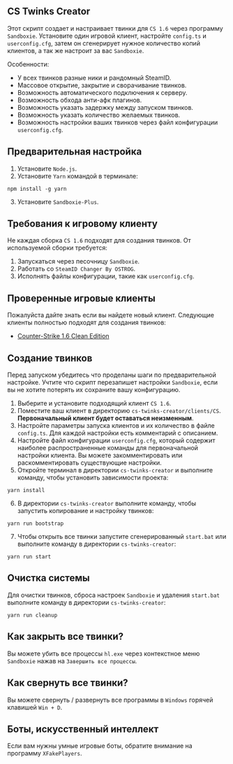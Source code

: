 ## CS Twinks Creator

Этот скрипт создает и настраивает твинки для `CS 1.6` через программу `Sandboxie`. Установите один
игровой клиент, настройте `config.ts` и `userconfig.cfg`, затем он сгенерирует нужное количество
копий клиентов, а так же настроит за вас `Sandboxie`.

Особенности:

* У всех твинков разные ники и рандомный SteamID.
* Массовое открытие, закрытие и сворачивание твинков.
* Возможность автоматического подключения к серверу.
* Возможность обхода анти-афк плагинов.
* Возможность указать задержку между запуском твинков.
* Возможность указать количество желаемых твинков.
* Возможность настройки ваших твинков через файл конфигурации `userconfig.cfg`.

## Предварительная настройка

1. Установите `Node.js`.
2. Установите `Yarn` командой в терминале:

```shell
npm install -g yarn
```

3. Установите `Sandboxie-Plus`.

## Требования к игровому клиенту

Не каждая сборка `CS 1.6` подходят для создания твинков. От используемой сборки требуется:

1. Запускаться через песочницу `Sandboxie`.
2. Работать со `SteamID Changer By OSTROG`.
3. Исполнять файлы конфигурации, такие как `userconfig.cfg`.

## Проверенные игровые клиенты

Пожалуйста дайте знать если вы найдете новый клиент. Следующие клиенты полностью подходят для
создания твинков:

* [Counter-Strike 1.6 Clean Edition](https://xn----7sba0bce7bg3c.xn--p1ai/product/1-Counter_Strike_16_Clean_Edition.html)

## Создание твинков

Перед запуском убедитесь что проделаны шаги по предварительной настройке. Учтите что скрипт
перезапишет настройки `Sandboxie`, если вы не хотите потерять их сохраните вашу конфигурацию.

1. Выберите и установите подходящий клиент `CS 1.6`.
2. Поместите ваш клиент в директорию `cs-twinks-creator/clients/CS`. **Первоначальный клиент будет
   оставаться неизменным**.
3. Настройте параметры запуска клиентов и их количество в файле `config.ts`. Для каждой настройки
   есть комментарий с описанием.
4. Настройте файл конфигурации `userconfig.cfg`, который содержит наиболее распространенные команды
   для первоначальной настройки клиента. Вы можете закомментировать или раскомментировать
   существующие настройки.
5. Откройте терминал в директории `cs-twinks-creator` и выполните команду, чтобы установить
   зависимости проекта:

```shell
yarn install
```

6. В директории `cs-twinks-creator` выполните команду, чтобы запустить копирование и настройку
   твинков:

```shell
yarn run bootstrap
```

7. Чтобы открыть все твинки запустите сгенерированный `start.bat` или выполните команду в
   директории `cs-twinks-creator`:

```shell
yarn run start
```

## Очистка системы

Для очистки твинков, сброса настроек `Sandboxie` и удаления `start.bat` выполните команду в
директории `cs-twinks-creator`:

```shell
yarn run cleanup
```

## Как закрыть все твинки?

Вы можете убить все процессы `hl.exe` через контекстное меню `Sandboxie` нажав
на `Завершить все процессы`.

## Как свернуть все твинки?

Вы можете свернуть / развернуть все программы в `Windows` горячей клавишей `Win + D`.

## Боты, искусственный интеллект

Если вам нужны умные игровые боты, обратите внимание на программу `XFakePlayers`.
